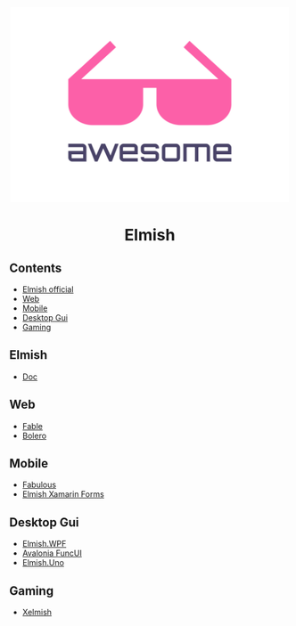 <div align="center">
	<img width="500" height="350" src="media/logo.svg" alt="Awesome">
    <h1>Elmish</h1>
</div>

## Contents

- [Elmish official](#elmish)
- [Web](#web)
- [Mobile](#mobile)
- [Desktop Gui](#desktop-gui)
- [Gaming](#gaming)

## Elmish

- [Doc]()

## Web

- [Fable]()
- [Bolero]()

## Mobile

- [Fabulous]()
- [Elmish Xamarin Forms](https://github.com/dboris/elmish-forms)

## Desktop Gui

- [Elmish.WPF](https://github.com/elmish/Elmish.WPF)
- [Avalonia FuncUI]()
- [Elmish.Uno]()


## Gaming

- [Xelmish]()

